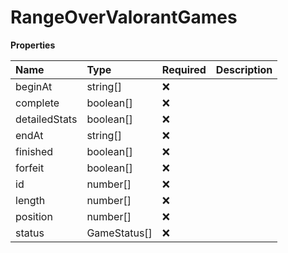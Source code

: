 # RangeOverValorantGames

**Properties**

| Name          | Type         | Required | Description |
| :------------ | :----------- | :------- | :---------- |
| beginAt       | string[]     | ❌       |             |
| complete      | boolean[]    | ❌       |             |
| detailedStats | boolean[]    | ❌       |             |
| endAt         | string[]     | ❌       |             |
| finished      | boolean[]    | ❌       |             |
| forfeit       | boolean[]    | ❌       |             |
| id            | number[]     | ❌       |             |
| length        | number[]     | ❌       |             |
| position      | number[]     | ❌       |             |
| status        | GameStatus[] | ❌       |             |
